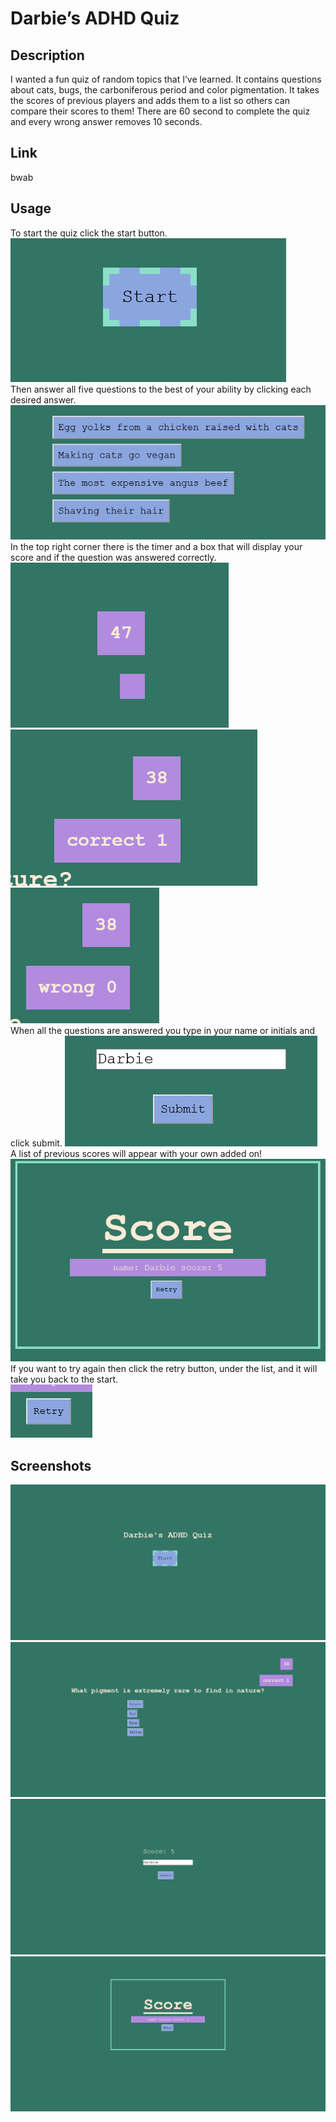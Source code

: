 # Darbie’s ADHD Quiz


## Description

I wanted a fun quiz of random topics that I’ve learned. It contains questions about cats, bugs, the carboniferous period and color pigmentation. It takes the scores of previous players and adds them to a list so others can compare their scores to them! There are 60 second to complete the quiz and every wrong answer removes 10 seconds.
## Link
bwab
## Usage
To start the quiz click the start button.\
 ![Start Button](./assets/screenshots/startButton.png)\
Then answer all five questions to the best of your ability by clicking each desired answer.
![Answer Buttons](./assets/screenshots/answerButtons.png)\
In the top right corner there is the timer and a box that will display your score and if the question was answered correctly.
![Timer and Score](./assets/screenshots/timerAndScore.png)![Correct](./assets/screenshots/timerAndScore2C.png)![Wrong](./assets/screenshots/timeerAndScore3W.png)\
When all the questions are answered you type in your name or initials and click submit.
![Submit textbox and button](./assets/screenshots/submitButtonText.png)\
A list of previous scores will appear with your own added on!\
![Score list](./assets/screenshots/scoreList.png)\
If you want to try again then click the retry button, under the list, and it will take you back to the start.\
![Retry Button](./assets/screenshots/retryButton.png)
## Screenshots
![Start Screen](./assets/screenshots/startScreen.png)
![Question Screen](./assets/screenshots/questionScreen.png)
![Submit Screen](./assets/screenshots/submitScreen.png)
![Score Screen](./assets/screenshots/scoreScreen.png)
